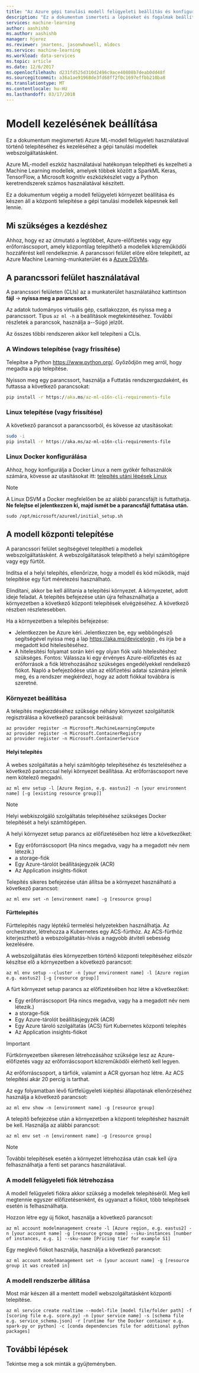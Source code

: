 ```yaml
---
title: "Az Azure gépi tanulási modell felügyeleti beállítás és konfiguráció |} Microsoft Docs"
description: "Ez a dokumentum ismerteti a lépéseket és fogalmak beállításáról és konfigurálásáról a modell kezelése az Azure Machine Learning részt."
services: machine-learning
author: aashishb
ms.author: aashishb
manager: hjerez
ms.reviewer: jmartens, jasonwhowell, mldocs
ms.service: machine-learning
ms.workload: data-services
ms.topic: article
ms.date: 12/6/2017
ms.openlocfilehash: d231fd525d310d2496c9ace40808b7deab0dd48f
ms.sourcegitcommit: a36a1ae91968de3fd68ff2f0c1697effbb210ba8
ms.translationtype: MT
ms.contentlocale: hu-HU
ms.lasthandoff: 03/17/2018
---
```

# <a name="model-management-setup"></a>Modell kezelésének beállítása

Ez a dokumentum megismerteti Azure ML-modell felügyeleti használatával történő telepítéséhez és kezeléséhez a gépi tanulási modellek webszolgáltatásként. 

Azure ML-modell eszköz használatával hatékonyan telepítheti és kezelheti a Machine Learning modellek, amelyek többek között a SparkML Keras, TensorFlow, a Microsoft kognitív eszközkészlet vagy a Python keretrendszerek számos használatával készített. 

Ez a dokumentum végéig a modell felügyeleti környezet beállítása és készen áll a központi telepítése a gépi tanulási modellek képesnek kell lennie.

## <a name="what-you-need-to-get-started"></a>Mi szükséges a kezdéshez
Ahhoz, hogy ez az útmutató a legtöbbet, Azure-előfizetés vagy egy erőforráscsoport, amely központilag telepíthető a modellek közreműködői hozzáférést kell rendelkeznie.
A parancssori felület előre előre telepített, az Azure Machine Learning-munkaterület és a [Azure DSVMs](https://docs.microsoft.com/azure/machine-learning/machine-learning-data-science-virtual-machine-overview).

## <a name="using-the-cli"></a>A parancssori felület használatával
A parancssori felületen (CLIs) az a munkaterület használatához kattintson **fájl** -> **nyissa meg a parancssort**. 

Az adatok tudományos virtuális gép, csatlakozzon, és nyissa meg a parancssort. Típus `az ml -h` a beállítások megtekintéséhez. További részletek a parancsok, használja a--Súgó jelzőt.

Az összes többi rendszeren akkor kell telepíteni a CLIs.

### <a name="installing-or-updating-on-windows"></a>A Windows telepítése (vagy frissítése)

Telepítse a Python https://www.python.org/. Győződjön meg arról, hogy megadta a pip telepítése.

Nyisson meg egy parancssort, használja a Futtatás rendszergazdaként, és futtassa a következő parancsokat:

```cmd
pip install -r https://aka.ms/az-ml-o16n-cli-requirements-file
```

### <a name="installing-or-updating-on-linux"></a>Linux telepítése (vagy frissítése)
A következő parancsot a parancssorból, és kövesse az utasításokat:

```bash
sudo -i
pip install -r https://aka.ms/az-ml-o16n-cli-requirements-file
```

### <a name="configuring-docker-on-linux"></a>Linux Docker konfigurálása
Ahhoz, hogy konfigurálja a Docker Linux a nem gyökér felhasználók számára, kövesse az utasításokat itt: [telepítés utáni lépések Linux](https://docs.docker.com/engine/installation/linux/linux-postinstall/)

>[!NOTE]
> A Linux DSVM a Docker megfelelően be az alábbi parancsfájlt is futtathatja. **Ne felejtse el jelentkezzen ki, majd ismét be a parancsfájl futtatása után.**
>```
>sudo /opt/microsoft/azureml/initial_setup.sh
>```

## <a name="deploying-your-model"></a>A modell központi telepítése
A parancssori felület segítségével telepítheti a modellek webszolgáltatásként. A webszolgáltatások telepíthető a helyi számítógépre vagy egy fürtöt.

Indítsa el a helyi telepítés, ellenőrizze, hogy a modell és kód működik, majd telepítése egy fürt méretezési használható.

Elindítani, akkor be kell állítania a telepítési környezet. A környezetet, adott ideje feladat. A telepítés befejezése után újra felhasználhatja a környezetben a következő központi telepítések elvégzéséhez. A következő részben részletesebben.

Ha a környezetben a telepítés befejezése:
- Jelentkezzen be Azure kéri. Jelentkezzen be, egy webböngésző segítségével nyissa meg a lap https://aka.ms/devicelogin , és írja be a megadott kód hitelesítéséhez.
- A hitelesítési folyamat során kéri egy olyan fiók való hitelesítéshez szükséges. Fontos: Válassza ki egy érvényes Azure-előfizetés és az erőforrások a fiók létrehozásához szükséges engedélyekkel rendelkező fiókot. Napló a befejeződése után az előfizetési adatai számára jelenik meg, és a rendszer megkérdezi, hogy az adott fiókkal továbbra is szeretné.

### <a name="environment-setup"></a>Környezet beállítása
A telepítés megkezdéséhez szüksége néhány környezet szolgáltatók regisztrálása a következő parancsok beírásával:

```azurecli
az provider register -n Microsoft.MachineLearningCompute
az provider register -n Microsoft.ContainerRegistry
az provider register -n Microsoft.ContainerService
```
#### <a name="local-deployment"></a>Helyi telepítés
A webes szolgáltatás a helyi számítógép telepítéséhez és teszteléséhez a következő paranccsal helyi környezet beállítása. Az erőforráscsoport neve nem kötelező megadni.

```azurecli
az ml env setup -l [Azure Region, e.g. eastus2] -n [your environment name] [-g [existing resource group]]
```
>[!NOTE] 
>Helyi webkiszolgáló szolgáltatás telepítéséhez szükséges Docker telepítését a helyi számítógépen. 
>

A helyi környezet setup parancs az előfizetésében hoz létre a következőket:
- Egy erőforráscsoport (Ha nincs megadva, vagy ha a megadott név nem létezik.)
- a storage-fiók
- Egy Azure-tárolót beállításjegyzék (ACR)
- Az Application insights-fiókot

Telepítés sikeres befejezése után állítsa be a környezet használható a következő parancsot:

```azurecli
az ml env set -n [environment name] -g [resource group]
```

#### <a name="cluster-deployment"></a>Fürttelepítés
Fürttelepítés nagy léptékű termelési helyzetekben használhatja. Az orchestrator, létrehozza a Kubernetes egy ACS-fürthöz. Az ACS-fürthöz kiterjeszthető a webszolgáltatás-hívás a nagyobb átviteli sebesség kezelésére.

A webszolgáltatás éles környezetben történő központi telepítéséhez először készítse elő a környezetben a következő parancsot:

```azurecli
az ml env setup --cluster -n [your environment name] -l [Azure region e.g. eastus2] [-g [resource group]]
```

A fürt környezet setup parancs az előfizetésében hoz létre a következőket:
- Egy erőforráscsoport (Ha nincs megadva, vagy ha a megadott név nem létezik.)
- a storage-fiók
- Egy Azure-tárolót beállításjegyzék (ACR)
- Egy Azure tároló szolgáltatás (ACS) fürt Kubernetes központi telepítés
- Az Application insights-fiókot

>[!IMPORTANT]
> Fürtkörnyezetben sikeresen létrehozásához szüksége lesz az Azure-előfizetés vagy az erőforráscsoport közreműködői elérhető kell legyen.

Az erőforráscsoport, a tárfiók, valamint a ACR gyorsan hoz létre. Az ACS telepítési akár 20 percig is tarthat. 

Az egy folyamatban lévő fürtfelügyeleti kiépítési állapotának ellenőrzéséhez használja a következő parancsot:

```azurecli
az ml env show -n [environment name] -g [resource group]
```

A telepítő befejezése után a környezetben a központi telepítéshez használt be kell. Használja az alábbi parancsot:

```azurecli
az ml env set -n [environment name] -g [resource group]
```

>[!NOTE] 
> További telepítések esetén a környezet létrehozása után csak kell újra felhasználhatja a fenti set parancs használatával.
>

### <a name="create-a-model-management-account"></a>A modell felügyeleti fiók létrehozása
A modell felügyeleti fiókra akkor szükség a modellek telepítéséről. Meg kell megtennie egyszer előfizetésenként, és ugyanazt a fiókot, több telepítések esetén is felhasználhatja.

Hozzon létre egy új fiókot, használja a következő parancsot:

```azurecli
az ml account modelmanagement create -l [Azure region, e.g. eastus2] -n [your account name] -g [resource group name] --sku-instances [number of instances, e.g. 1] --sku-name [Pricing tier for example S1]
```

Egy meglévő fiókot használja, használja a következő parancsot:
```azurecli
az ml account modelmanagement set -n [your account name] -g [resource group it was created in]
```

### <a name="deploy-your-model"></a>A modell rendszerbe állítása
Most már készen áll a mentett modell webszolgáltatásként központi telepítése. 

```azurecli
az ml service create realtime --model-file [model file/folder path] -f [scoring file e.g. score.py] -n [your service name] -s [schema file e.g. service_schema.json] -r [runtime for the Docker container e.g. spark-py or python] -c [conda dependencies file for additional python packages]
```

## <a name="next-steps"></a>További lépések
Tekintse meg a sok minták a gyűjteményben.
